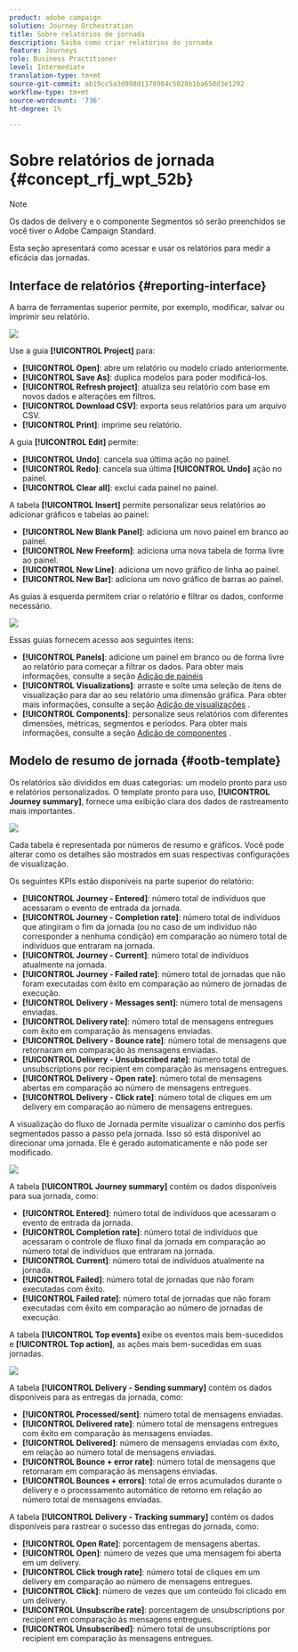 ```yaml
---
product: adobe campaign
solution: Journey Orchestration
title: Sobre relatórios de jornada
description: Saiba como criar relatórios do jornada
feature: Journeys
role: Business Practitioner
level: Intermediate
translation-type: tm+mt
source-git-commit: ab19cc5a3d998d1178984c5028b1ba650d3e1292
workflow-type: tm+mt
source-wordcount: '736'
ht-degree: 1%

---
```



# Sobre relatórios de jornada {#concept_rfj_wpt_52b}

>[!NOTE]
>
>Os dados de delivery e o componente Segmentos só serão preenchidos se você tiver o Adobe Campaign Standard.

Esta seção apresentará como acessar e usar os relatórios para medir a eficácia das jornadas.

## Interface de relatórios {#reporting-interface}

A barra de ferramentas superior permite, por exemplo, modificar, salvar ou imprimir seu relatório.

![](../assets/dynamic_report_toolbar.png)

Use a guia **[!UICONTROL Project]** para:

* **[!UICONTROL Open]**: abre um relatório ou modelo criado anteriormente.
* **[!UICONTROL Save As]**: duplica modelos para poder modificá-los.
* **[!UICONTROL Refresh project]**: atualiza seu relatório com base em novos dados e alterações em filtros.
* **[!UICONTROL Download CSV]**: exporta seus relatórios para um arquivo CSV.
* **[!UICONTROL Print]**: imprime seu relatório.

A guia **[!UICONTROL Edit]** permite:

* **[!UICONTROL Undo]**: cancela sua última ação no painel.
* **[!UICONTROL Redo]**: cancela sua última  **[!UICONTROL Undo]** ação no painel.
* **[!UICONTROL Clear all]**: exclui cada painel no painel.

A tabela **[!UICONTROL Insert]** permite personalizar seus relatórios ao adicionar gráficos e tabelas ao painel:

* **[!UICONTROL New Blank Panel]**: adiciona um novo painel em branco ao painel.
* **[!UICONTROL New Freeform]**: adiciona uma nova tabela de forma livre ao painel.
* **[!UICONTROL New Line]**: adiciona um novo gráfico de linha ao painel.
* **[!UICONTROL New Bar]**: adiciona um novo gráfico de barras ao painel.

As guias à esquerda permitem criar o relatório e filtrar os dados, conforme necessário.

![](../assets/dynamic_report_interface.png)

Essas guias fornecem acesso aos seguintes itens:

* **[!UICONTROL Panels]**: adicione um painel em branco ou de forma livre ao relatório para começar a filtrar os dados. Para obter mais informações, consulte a seção [Adição de painéis](../reporting/creating-your-journey-reports.md#adding-panels)
* **[!UICONTROL Visualizations]**: arraste e solte uma seleção de itens de visualização para dar ao seu relatório uma dimensão gráfica. Para obter mais informações, consulte a seção [Adição de visualizações](../reporting/creating-your-journey-reports.md#adding-visualizations) .
* **[!UICONTROL Components]**: personalize seus relatórios com diferentes dimensões, métricas, segmentos e períodos. Para obter mais informações, consulte a seção [Adição de componentes](../reporting/creating-your-journey-reports.md#adding-components) .

## Modelo de resumo de jornada {#ootb-template}

Os relatórios são divididos em duas categorias: um modelo pronto para uso e relatórios personalizados.
O template pronto para uso, **[!UICONTROL Journey summary]**, fornece uma exibição clara dos dados de rastreamento mais importantes.

![](../assets/dynamic_report_journey_8.png)

Cada tabela é representada por números de resumo e gráficos. Você pode alterar como os detalhes são mostrados em suas respectivas configurações de visualização.

Os seguintes KPIs estão disponíveis na parte superior do relatório:

* **[!UICONTROL Journey - Entered]**: número total de indivíduos que acessaram o evento de entrada da jornada.
* **[!UICONTROL Journey - Completion rate]**: número total de indivíduos que atingiram o fim da jornada (ou no caso de um indivíduo não corresponder a nenhuma condição) em comparação ao número total de indivíduos que entraram na jornada.
* **[!UICONTROL Journey - Current]**: número total de indivíduos atualmente na jornada.
* **[!UICONTROL Journey - Failed rate]**: número total de jornadas que não foram executadas com êxito em comparação ao número de jornadas de execução.
* **[!UICONTROL Delivery - Messages sent]**: número total de mensagens enviadas.
* **[!UICONTROL Delivery rate]**: número total de mensagens entregues com êxito em comparação às mensagens enviadas.
* **[!UICONTROL Delivery - Bounce rate]**: número total de mensagens que retornaram em comparação às mensagens enviadas.
* **[!UICONTROL Delivery - Unsubscribed rate]**: número total de unsubscriptions por recipient em comparação às mensagens entregues.
* **[!UICONTROL Delivery - Open rate]**: número total de mensagens abertas em comparação ao número de mensagens entregues.
* **[!UICONTROL Delivery - Click rate]**: número total de cliques em um delivery em comparação ao número de mensagens entregues.

A visualização do fluxo de Jornada permite visualizar o caminho dos perfis segmentados passo a passo pela jornada. Isso só está disponível ao direcionar uma jornada. Ele é gerado automaticamente e não pode ser modificado.

![](../assets/dynamic_report_journey_10.png)

A tabela **[!UICONTROL Journey summary]** contém os dados disponíveis para sua jornada, como:

* **[!UICONTROL Entered]**: número total de indivíduos que acessaram o evento de entrada da jornada.
* **[!UICONTROL Completion rate]**: número total de indivíduos que acessaram o controle de fluxo final da jornada em comparação ao número total de indivíduos que entraram na jornada.
* **[!UICONTROL Current]**: número total de indivíduos atualmente na jornada.
* **[!UICONTROL Failed]**: número total de jornadas que não foram executadas com êxito.
* **[!UICONTROL Failed rate]**: número total de jornadas que não foram executadas com êxito em comparação ao número de jornadas de execução.

A tabela **[!UICONTROL Top events]** exibe os eventos mais bem-sucedidos e **[!UICONTROL Top action]**, as ações mais bem-sucedidas em suas jornadas.

![](../assets/dynamic_report_journey_11.png)

A tabela **[!UICONTROL Delivery - Sending summary]** contém os dados disponíveis para as entregas da jornada, como:

* **[!UICONTROL Processed/sent]**: número total de mensagens enviadas.
* **[!UICONTROL Delivered rate]**: número total de mensagens entregues com êxito em comparação às mensagens enviadas.
* **[!UICONTROL Delivered]**: número de mensagens enviadas com êxito, em relação ao número total de mensagens enviadas.
* **[!UICONTROL Bounce + error rate]**: número total de mensagens que retornaram em comparação às mensagens enviadas.
* **[!UICONTROL Bounces + errors]**: total de erros acumulados durante o delivery e o processamento automático de retorno em relação ao número total de mensagens enviadas.

A tabela **[!UICONTROL Delivery - Tracking summary]** contém os dados disponíveis para rastrear o sucesso das entregas do jornada, como:

* **[!UICONTROL Open Rate]**: porcentagem de mensagens abertas.
* **[!UICONTROL Open]**: número de vezes que uma mensagem foi aberta em um delivery.
* **[!UICONTROL Click trough rate]**: número total de cliques em um delivery em comparação ao número de mensagens entregues.
* **[!UICONTROL Click]**: número de vezes que um conteúdo foi clicado em um delivery.
* **[!UICONTROL Unsubscribe rate]**: porcentagem de unsubscriptions por recipient em comparação às mensagens entregues.
* **[!UICONTROL Unsubscribed]**: número total de unsubscriptions por recipient em comparação às mensagens entregues.
